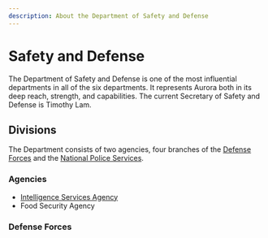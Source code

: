```yaml
---
description: About the Department of Safety and Defense
---
```


# Safety and Defense

The Department of Safety and Defense is one of the most influential departments in all of the six departments. It represents Aurora both in its deep reach, strength, and capabilities. The current Secretary of Safety and Defense is Timothy Lam.

## Divisions

The Department consists of two agencies, four branches of the [Defense Forces](./#defense-forces) and the [National Police Services](national-police-services.md).

### Agencies

* [Intelligence Services Agency](intelligence-services-agency.md)
* Food Security Agency

### Defense Forces

